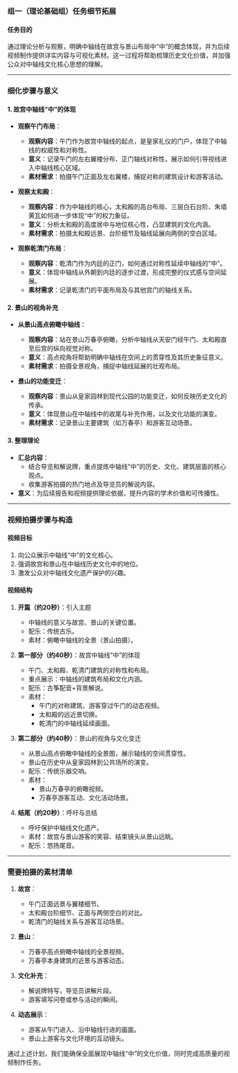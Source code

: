 ### **组一（理论基础组）任务细节拓展**

#### **任务目的**
通过理论分析与观察，明确中轴线在故宫与景山布局中“中”的概念体现，并为后续视频制作提供详实内容与可视化素材。这一过程将帮助梳理历史文化价值，并加强公众对中轴线文化核心思想的理解。

---

### **细化步骤与意义**

#### 1. **故宫中轴线“中”的体现**
   - **观察午门布局**：
     - **观察内容**：午门作为故宫中轴线的起点，是皇家礼仪的门户，体现了中轴线的权威性和对称性。
     - **意义**：记录午门的左右翼楼分布、正门轴线对称性，展示如何引导视线进入中轴线核心区域。
     - **素材需求**：拍摄午门正面及左右翼楼，捕捉对称的建筑设计和游客活动。

   - **观察太和殿**：
     - **观察内容**：作为中轴线的核心，太和殿的高台布局、三层白石台阶、朱墙黄瓦如何进一步体现“中”的权力象征。
     - **意义**：分析太和殿的高度居中与地位核心性，凸显建筑的文化内涵。
     - **素材需求**：拍摄太和殿远景、台阶细节及轴线延展向两侧的空白区域。

   - **观察乾清门布局**：
     - **观察内容**：乾清门作为内廷的正门，如何通过对称性延续中轴线的“中”。
     - **意义**：体现中轴线从外朝到内廷的逐步过渡，形成完整的仪式感与空间延展。
     - **素材需求**：记录乾清门的平面布局及与其他宫门的轴线关系。

#### 2. **景山的视角补充**
   - **从景山高点俯瞰中轴线**：
     - **观察内容**：站在景山万春亭俯瞰，分析中轴线从天安门经午门、太和殿直至后宫的纵向视觉对称。
     - **意义**：高点视角将帮助明确中轴线在空间上的贯穿性及其历史象征意义。
     - **素材需求**：拍摄全景视角，捕捉中轴线延展的壮观布局。

   - **景山的功能变迁**：
     - **观察内容**：景山从皇家园林到现代公园的功能变迁，如何反映历史文化的传承。
     - **意义**：体现景山在中轴线中的收尾与补充作用，以及文化功能的演变。
     - **素材需求**：记录景山主要建筑（如万春亭）和游客互动场景。

#### 3. **整理理论**
   - **汇总内容**：
     - 结合导览和解说牌，重点提炼中轴线“中”的历史、文化、建筑层面的核心观点。
     - 收集游客拍摄的热门地点及导览员的解说内容。
   - **意义**：为后续报告和视频提供理论依据，提升内容的学术价值和可传播性。

---

### **视频拍摄步骤与构造**

#### **视频目标**
1. 向公众展示中轴线“中”的文化核心。
2. 强调故宫和景山在中轴线历史文化中的地位。
3. 激发公众对中轴线文化遗产保护的兴趣。

#### **视频结构**
1. **开篇（约20秒）**：引入主题
   - 中轴线的意义与故宫、景山的关键位置。
   - 配乐：传统古乐。
   - 素材：俯瞰中轴线的全景（景山拍摄）。

2. **第一部分（约40秒）**：故宫中轴线“中”的体现
   - 午门、太和殿、乾清门建筑的对称性和布局。
   - 重点展示：中轴线的建筑布局和文化内涵。
   - 配乐：古筝配音+背景解说。
   - 素材：
     - 午门的对称建筑、游客穿过午门的动态视频。
     - 太和殿的远近景切换。
     - 乾清门的中轴线延续画面。

3. **第二部分（约40秒）**：景山的视角与文化变迁
   - 从景山高点俯瞰中轴线的全景图，展示轴线的空间贯穿性。
   - 景山在历史中从皇家园林到公共场所的演变。
   - 配乐：传统乐器交响。
   - 素材：
     - 景山万春亭的俯瞰视频。
     - 万春亭游客互动、文化活动场景。

4. **结尾（约20秒）**：呼吁与总结
   - 呼吁保护中轴线文化遗产。
   - 素材：故宫与景山游客的笑容、结束镜头从景山远眺。
   - 配乐：悠扬尾音。

---

### **需要拍摄的素材清单**
1. **故宫**：
   - 午门正面远景与翼楼细节。
   - 太和殿台阶细节、正面与两侧空白的对比。
   - 乾清门的轴线关系与游客互动场景。

2. **景山**：
   - 万春亭高点俯瞰中轴线的全景视频。
   - 万春亭本身建筑的近景与游客动态。

3. **文化补充**：
   - 解说牌特写，导览员讲解片段。
   - 游客填写问卷或参与活动的瞬间。

4. **动态展示**：
   - 游客从午门进入、沿中轴线行进的画面。
   - 景山上游客与文化环境的互动镜头。

通过上述计划，我们能确保全面展现中轴线“中”的文化价值，同时完成高质量的视频制作任务。
